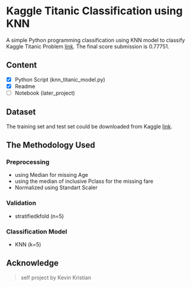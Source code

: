 # Kaggle Titanic Classification using KNN

A simple Python programming classification using KNN model to classify Kaggle Titanic Problem [link](https://www.kaggle.com/c/titanic/). 
The final score submission is 0.77751.

## Content
- [x] Python Script (knn_titanic_model.py)
- [x] Readme
- [ ] Notebook (later_project)

## Dataset

The training set and test set could be downloaded from Kaggle [link](https://www.kaggle.com/c/titanic/data).

## The Methodology Used
### Preprocessing
* using Median for missing Age
* using the median of inclusive Pclass for the missing fare
* Normalized using Standart Scaler
### Validation
* stratifiedkfold (n=5)
### Classification Model
* KNN (k=5)

## Acknowledge
>  self project by Kevin Kristian